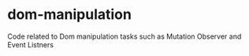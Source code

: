 # dom-manipulation
Code related to Dom manipulation tasks such as Mutation Observer and Event Listners
